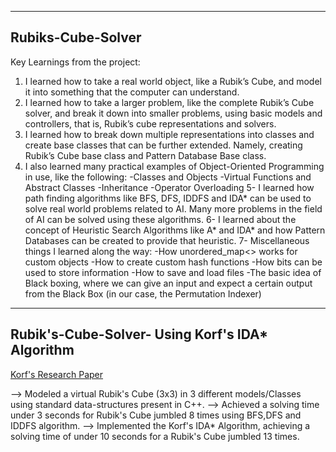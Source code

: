 --------------------------------------------------------------------------------------------------------------------------
Rubiks-Cube-Solver
---------------------------------------------------------------------------------------------------------------------------

Key Learnings from the project:

 1. I learned how to take a real world object, like a Rubik’s Cube, and model it into something that the computer can understand.
 2. I learned how to take a larger problem, like the complete Rubik’s Cube solver, and break it down into smaller problems, using basic models and controllers, that is, Rubik’s cube representations and solvers.
 3. I learned how to break down multiple representations into classes and create base classes that can be further extended. Namely, creating Rubik’s Cube base class and Pattern Database Base class.
 4. I also learned many practical examples of Object-Oriented Programming in use, like the following:
 -Classes and Objects 
 -Virtual Functions and Abstract Classes
 -Inheritance
 -Operator Overloading
 5- I learned how path finding algorithms like BFS, DFS, IDDFS and IDA* can be used to solve real world problems related to AI. Many more problems in the field of AI can be solved using these algorithms.
 6- I learned about the concept of Heuristic Search Algorithms like A* and IDA* and how Pattern Databases can be created to provide that heuristic.
 7- Miscellaneous things I learned along the way:
      -How unordered_map<> works for custom objects
      -How to create custom hash functions
      -How bits can be used to store information
      -How to save and load files 
      -The basic idea of Black boxing, where we can give an input and expect a certain output from the Black Box (in our case, the Permutation Indexer)

-------------------------------------------------------------------------------------------------------------------------------------------------------------
Rubik's-Cube-Solver- Using Korf's IDA* Algorithm
-------------------------------------------------------------------------------------------------------------------------------------------------------------

[Korf's Research Paper]([url](https://cdn.aaai.org/AAAI/1997/AAAI97-109.pdf))

--> Modeled a virtual Rubik's Cube (3x3) in 3 different models/Classes using standard data-structures present in C++.
--> Achieved a solving time under 3 seconds for Rubik's Cube jumbled 8 times using BFS,DFS and IDDFS algorithm.
--> Implemented the Korf's IDA*  Algorithm, achieving a solving time of under 10 seconds for a Rubik's Cube jumbled 13 times.

